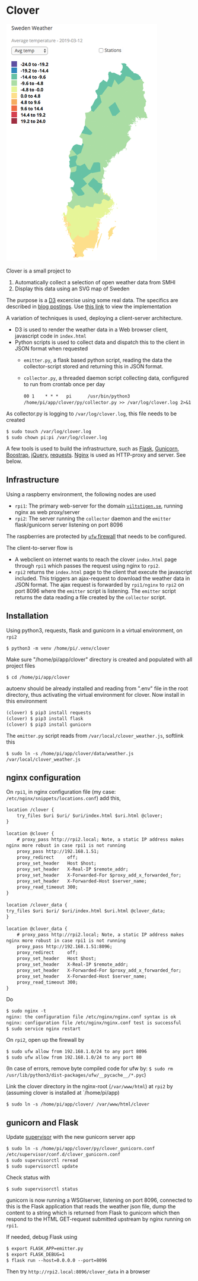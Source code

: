 # Clover

![Example](ex.png)

Clover is a small project to
1. Automatically collect a selection of open weather data from SMHI
2. Display this data using an SVG map of Sweden

The purpose is a [D3](https://d3js.org/) excercise using some real data. The specifics are described in 
[blog postings](https://www.viltstigen.se/wolfblog/2019/03/30/lets-make-a-map/).
Use [this link](https://www.viltstigen.se/clover/index.html) to view the implementation

A variation of techniques is used, deploying a client-server architecture.
* D3 is used to render the weather data in a Web browser client, javascript code in `index.html`
* Python scripts is used to collect data and dispatch this to the client in JSON format when requested
    * `emitter.py`, a flask based python script, reading the data the collector-script stored and returning this 
    in JSON format.
    * `collector.py`, a threaded daemon script collecting data, configured to run from crontab once per day
    
      `00 1    * * *   pi      /usr/bin/python3 /home/pi/app/clover/py/collector.py >> /var/log/clover.log 2>&1`

As collector.py is logging to `/var/log/clover.log`, this file needs to be created

    $ sudo touch /var/log/clover.log
    $ sudo chown pi:pi /var/log/clover.log
    
A few tools is used to build the infrastructure, such as [Flask](http://flask.pocoo.org/), 
[Gunicorn](https://gunicorn.org/), [Boostrap](https://getbootstrap.com/), [jQuery](https://jquery.com/), 
[requests](http://docs.python-requests.org/en/master/). 
[Nginx](http://nginx.org/en/) is used as HTTP-proxy and server. See below.

## Infrastructure

Using a raspberry environment, the following nodes are used
* `rpi1`: The primary web-server for the domain [`viltstigen.se`](www.viltstigen.se), running nginx as web proxy/server
* `rpi2`: The server running the `collector` daemon and the `emitter` flask/gunicorn server listening on port 8096

The raspberries are protected by [`ufw` firewall](http://manpages.ubuntu.com/manpages/bionic/en/man8/ufw.8.html) 
that needs to be configured.

The client-to-server flow is
* A webclient on internet wants to reach the clover `index.html` page through `rpi1` which passes the request using 
nginx to `rpi2`.
* `rpi2` returns the `index.html` page to the client that execute the javascript included. This triggers an ajax-request
to download the weather data in JSON format. The ajax request is forwarded by `rpi1/nginx` to `rpi2` on port 8096 where
the `emitter` script is listening. The `emitter` script returns the data reading a file created by the `collector` script.

## Installation

Using python3, requests, flask and gunicorn in a virtual environment, on `rpi2`
    
    $ python3 -m venv /home/pi/.venv/clover
    
Make sure "/home/pi/app/clover" directory is created and populated with all project files
    
    $ cd /home/pi/app/clover
    
autoenv should be already installed and reading from ".env" file in the root directory, thus activating the 
virtual environment for clover. Now install in this environment

    (clover) $ pip3 install requests
    (clover) $ pip3 install flask
    (clover) $ pip3 install gunicorn
    
    
The `emitter.py` script reads from `/var/local/clover_weather.js`, softlink this

    $ sudo ln -s /home/pi/app/clover/data/weather.js /var/local/clover_weather.js
    
## nginx configuration

On `rpi1`, in nginx configuration file (my case: `/etc/nginx/snippets/locations.conf`) add this,

    location /clover {
        try_files $uri $uri/ $uri/index.html $uri.html @clover;
    }
    
    location @clover {
        # proxy_pass http://rpi2.local; Note, a static IP address makes nginx more robust in case rpi1 is not running
        proxy_pass http://192.168.1.51;
        proxy_redirect     off;
        proxy_set_header   Host $host;
        proxy_set_header   X-Real-IP $remote_addr;
        proxy_set_header   X-Forwarded-For $proxy_add_x_forwarded_for;
        proxy_set_header   X-Forwarded-Host $server_name;
        proxy_read_timeout 300;
    }
    
    location /clover_data {
    try_files $uri $uri/ $uri/index.html $uri.html @clover_data;
    }

    location @clover_data {
        # proxy_pass http://rpi2.local; Note, a static IP address makes nginx more robust in case rpi1 is not running
        proxy_pass http://192.168.1.51:8096;
        proxy_redirect     off;
        proxy_set_header   Host $host;
        proxy_set_header   X-Real-IP $remote_addr;
        proxy_set_header   X-Forwarded-For $proxy_add_x_forwarded_for;
        proxy_set_header   X-Forwarded-Host $server_name;
        proxy_read_timeout 300;
    }

Do

    $ sudo nginx -t
    nginx: the configuration file /etc/nginx/nginx.conf syntax is ok
    nginx: configuration file /etc/nginx/nginx.conf test is successful
    $ sudo service nginx restart

On `rpi2`, open up the firewall by

    $ sudo ufw allow from 192.168.1.0/24 to any port 8096
    $ sudo ufw allow from 192.168.1.0/24 to any port 80

(In case of errors, remove byte compiled code for ufw by: `$ sudo rm /usr/lib/python3/dist-packages/ufw/__pycache__/*.pyc`)

Link the clover directory in the nginx-root (`/var/www/html`) at `rpi2` by (assuming clover is installed at
`/home/pi/app)

    $ sudo ln -s /home/pi/app/clover/ /var/www/html/clover

## gunicorn and Flask
    
Update [supervisor](http://supervisord.org/) with the new gunicorn server app

    $ sudo ln -s /home/pi/app/clover/py/clover_gunicorn.conf /etc/supervisor/conf.d/clover_gunicorn.conf
    $ sudo supervisorctl reread
    $ sudo supervisorctl update
    
Check status with

    $ sudo supervisorctl status

gunicorn is now running a WSGIserver, listening on port 8096, connected to this is the Flask application that reads
the weather json file, dump the content to a string which is returned from Flask to gunicorn which then respond to the
HTML GET-request submitted upstream by nginx running on `rpi1`.

If needed, debug Flask using

    $ export FLASK_APP=emitter.py
    $ export FLASK_DEBUG=1
    $ flask run --host=0.0.0.0 --port=8096
    
Then try `http://rpi2.local:8096/clover_data` in a browser
